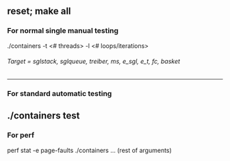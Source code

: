 reset; make all
---
### For normal single manual testing

./containers -t <# threads> -l <# loops/iterations> <target>

###### Target = sglstack, sglqueue, treiber, ms, e_sgl, e_t, fc, basket
---
### For standard automatic testing

./containers test
---
### For perf

perf stat -e page-faults ./containers … (rest of arguments)
